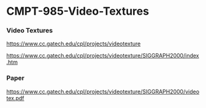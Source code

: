 # CMPT-985-Video-Textures

### Video Textures
https://www.cc.gatech.edu/cpl/projects/videotexture

https://www.cc.gatech.edu/cpl/projects/videotexture/SIGGRAPH2000/index.htm

### Paper
https://www.cc.gatech.edu/cpl/projects/videotexture/SIGGRAPH2000/videotex.pdf
